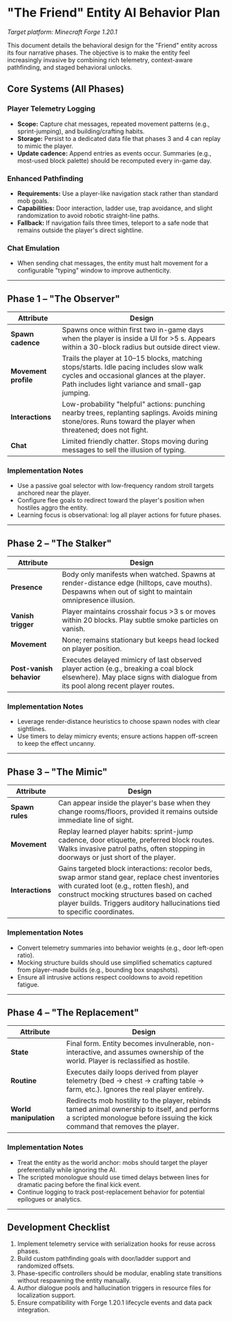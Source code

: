 # "The Friend" Entity AI Behavior Plan

*Target platform: Minecraft Forge 1.20.1*

This document details the behavioral design for the "Friend" entity across its four narrative phases. The objective is to make the entity feel increasingly invasive by combining rich telemetry, context-aware pathfinding, and staged behavioral unlocks.

## Core Systems (All Phases)

### Player Telemetry Logging
- **Scope:** Capture chat messages, repeated movement patterns (e.g., sprint-jumping), and building/crafting habits.
- **Storage:** Persist to a dedicated data file that phases 3 and 4 can replay to mimic the player.
- **Update cadence:** Append entries as events occur. Summaries (e.g., most-used block palette) should be recomputed every in-game day.

### Enhanced Pathfinding
- **Requirements:** Use a player-like navigation stack rather than standard mob goals.
- **Capabilities:** Door interaction, ladder use, trap avoidance, and slight randomization to avoid robotic straight-line paths.
- **Fallback:** If navigation fails three times, teleport to a safe node that remains outside the player's direct sightline.

### Chat Emulation
- When sending chat messages, the entity must halt movement for a configurable "typing" window to improve authenticity.

---

## Phase 1 – "The Observer"

| Attribute | Design |
|-----------|--------|
| **Spawn cadence** | Spawns once within first two in-game days when the player is inside a UI for \>5 s. Appears within a 30-block radius but outside direct view. |
| **Movement profile** | Trails the player at 10–15 blocks, matching stops/starts. Idle pacing includes slow walk cycles and occasional glances at the player. Path includes light variance and small-gap jumping. |
| **Interactions** | Low-probability "helpful" actions: punching nearby trees, replanting saplings. Avoids mining stone/ores. Runs toward the player when threatened; does not fight. |
| **Chat** | Limited friendly chatter. Stops moving during messages to sell the illusion of typing. |

### Implementation Notes
- Use a passive goal selector with low-frequency random stroll targets anchored near the player.
- Configure flee goals to redirect toward the player's position when hostiles aggro the entity.
- Learning focus is observational: log all player actions for future phases.

---

## Phase 2 – "The Stalker"

| Attribute | Design |
|-----------|--------|
| **Presence** | Body only manifests when watched. Spawns at render-distance edge (hilltops, cave mouths). Despawns when out of sight to maintain omnipresence illusion. |
| **Vanish trigger** | Player maintains crosshair focus \>3 s or moves within 20 blocks. Play subtle smoke particles on vanish. |
| **Movement** | None; remains stationary but keeps head locked on player position. |
| **Post-vanish behavior** | Executes delayed mimicry of last observed player action (e.g., breaking a coal block elsewhere). May place signs with dialogue from its pool along recent player routes. |

### Implementation Notes
- Leverage render-distance heuristics to choose spawn nodes with clear sightlines.
- Use timers to delay mimicry events; ensure actions happen off-screen to keep the effect uncanny.

---

## Phase 3 – "The Mimic"

| Attribute | Design |
|-----------|--------|
| **Spawn rules** | Can appear inside the player's base when they change rooms/floors, provided it remains outside immediate line of sight. |
| **Movement** | Replay learned player habits: sprint-jump cadence, door etiquette, preferred block routes. Walks invasive patrol paths, often stopping in doorways or just short of the player. |
| **Interactions** | Gains targeted block interactions: recolor beds, swap armor stand gear, replace chest inventories with curated loot (e.g., rotten flesh), and construct mocking structures based on cached player builds. Triggers auditory hallucinations tied to specific coordinates. |

### Implementation Notes
- Convert telemetry summaries into behavior weights (e.g., door left-open ratio).
- Mocking structure builds should use simplified schematics captured from player-made builds (e.g., bounding box snapshots).
- Ensure all intrusive actions respect cooldowns to avoid repetition fatigue.

---

## Phase 4 – "The Replacement"

| Attribute | Design |
|-----------|--------|
| **State** | Final form. Entity becomes invulnerable, non-interactive, and assumes ownership of the world. Player is reclassified as hostile. |
| **Routine** | Executes daily loops derived from player telemetry (bed → chest → crafting table → farm, etc.). Ignores the real player entirely. |
| **World manipulation** | Redirects mob hostility to the player, rebinds tamed animal ownership to itself, and performs a scripted monologue before issuing the kick command that removes the player. |

### Implementation Notes
- Treat the entity as the world anchor: mobs should target the player preferentially while ignoring the AI.
- The scripted monologue should use timed delays between lines for dramatic pacing before the final kick event.
- Continue logging to track post-replacement behavior for potential epilogues or analytics.

---

## Development Checklist

1. Implement telemetry service with serialization hooks for reuse across phases.
2. Build custom pathfinding goals with door/ladder support and randomized offsets.
3. Phase-specific controllers should be modular, enabling state transitions without respawning the entity manually.
4. Author dialogue pools and hallucination triggers in resource files for localization support.
5. Ensure compatibility with Forge 1.20.1 lifecycle events and data pack integration.

